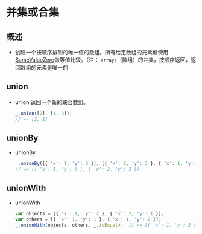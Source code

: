 # 并集或合集

## 概述

+ 创建一个按顺序排列的唯一值的数组。所有给定数组的元素值使用[SameValueZero](http://ecma-international.org/ecma-262/6.0/#sec-samevaluezero "SameValueZero")做等值比较。（注： `arrays`（数组）的并集，按顺序返回，返回数组的元素是唯一的

## union

+ union 返回一个新的联合数组。

  ```js
  _.union([2], [1, 2]);
  // => [2, 1]
  ```

## unionBy

+ unionBy

  ```js
  _.unionBy([{ 'x': 1, 'y': 5 }], [{ 'x': 2, 'y': 3 }, { 'x': 1, 'y': 6 }], 'x');
  // => [{ 'x': 1, 'y': 5 }, { 'x': 2, 'y': 3 }]
  ```

## unionWith

+ unionWith

  ```js
  var objects = [{ 'x': 1, 'y': 2 }, { 'x': 2, 'y': 1 }];
  var others = [{ 'x': 1, 'y': 1 }, { 'x': 1, 'y': 2 }];
  _.unionWith(objects, others, _.isEqual);  // => [{ 'x': 1, 'y': 2 }, { 'x': 2, 'y': 1 }, { 'x': 1, 'y': 1 }]
  ```
